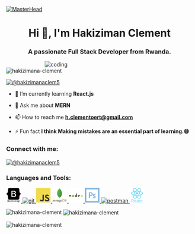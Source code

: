 [![MasterHead](https://lh3.googleusercontent.com/M1u3tF4AX4yvFGp376Ppjj_yq_7NGAgJN0_F7BzPc6LdtWglJYm-KiceBbpjtrQjPn2iJ0XrHeSwGvrOpuhv0T97HmxfZKAc-nsoMkATAgrRDnYasmR7m10PG8Q0DVjytb8jZUGpyZCmVnMJoMOdYIDN20bXWoZLVxSFauGbtdTJrjWy2OvrffjoB9hjdsKWMAQuKYvNBA_sLvsCicYA5ktgeQxdfM25YstGU5VLTNOEuAly99Z6qROUBTvYRew0JDwAk0E_HbuP9O1ppTXitbpx0cujc3wgbq_bfVecH_bKaLJYy-j93OCrmoaVVyVqPIaKBE0huommlfdr0uDrWCaSsVf6f_Fn6yAkFz2ChknpBgmR0ALjaq9r78Ax19fNMgS1qRVxmuvuw91YgeNhybT-vwgoOFQgGsBlpgSTxa0Hy2NywuMD7dDL9iJwXeXKTXDh_xTfR5V79COkQs1_VpigbZxQuBWDBfpHyM3BroPKdo_FsfSE2AUT2K2s_wbf6jaUPIYm9rKQL3eDYdoKXwBG3umA-8xlEs7udebKxarFP7Q6PQodbDVUvNNozqmU9ixplldmLhdDVp448_-gFXvMi1WqG1bNeucqDIqBrXFOSGrVcAu5P8NmlEkoQMXoPGbJYSPPRWSeyL1GNNevDhEYFEjMBpoPBDzsMU5igPaD7Q5YMUQjGyBdcO9sagOQVK1ANl_rg7OgZSJxCwXXb9v70bJQkYXpbisMpVcd2KMRMfC6hMXlnIkJ2Fyk-LA889rDQtrHEuM3yypjWNxsgTihi-_LAis_P3Hpd8jiy-BzR-QdenB5Uwl5SL7l9N-MLP2DxyJedQ_7crGI5BJYmO9BXZz_xXldPOeRDCvcoyePmBmrE2UOTtuj5rc8K-jPFU3AHcR9ZgP6CcPb4hpMn-yPsVgIKfZDxV1PIWlm3OtqzA=w1366-h410-no?authuser=0)](https://github.com/Hakizimana-Clement)


<h1 align="center">Hi 👋, I'm Hakiziman Clement</h1>
<h3 align="center">A passionate Full Stack Developer from Rwanda.</h3>

<img align="right" alt="coding" width="400" src="https://www.careerguide.com/career/wp-content/uploads/2021/06/coding-freak-1.gif">

<p align="left"> <img src="https://komarev.com/ghpvc/?username=hakizimana-clement&label=Profile%20views&color=0e75b6&style=flat" alt="hakizimana-clement" /> </p>

<p align="left"> <a href="https://twitter.com/@hakizimanaclem5" target="blank"><img src="https://img.shields.io/twitter/follow/@hakizimanaclem5?logo=twitter&style=for-the-badge" alt="@hakizimanaclem5" /></a> </p>

- 🌱 I’m currently learning **React.js**

- 💬 Ask me about **MERN**

- 📫 How to reach me **h.clementoert@gmail.com**

- ⚡ Fun fact **I think Making mistakes are an essential part of learning.😄**

<h3 align="left">Connect with me:</h3>
<p align="left">
<a href="https://twitter.com/hakizimanaclem5" target="blank"><img align="center" src="https://raw.githubusercontent.com/rahuldkjain/github-profile-readme-generator/master/src/images/icons/Social/twitter.svg" alt="@hakizimanaclem5" height="30" width="40" /></a>
</p>

<h3 align="left">Languages and Tools:</h3>
<p align="left"> <a href="https://getbootstrap.com" target="_blank" rel="noreferrer"> <img src="https://raw.githubusercontent.com/devicons/devicon/master/icons/bootstrap/bootstrap-plain-wordmark.svg" alt="bootstrap" width="40" height="40"/> </a> <a href="https://git-scm.com/" target="_blank" rel="noreferrer"> <img src="https://www.vectorlogo.zone/logos/git-scm/git-scm-icon.svg" alt="git" width="40" height="40"/> </a> <a href="https://developer.mozilla.org/en-US/docs/Web/JavaScript" target="_blank" rel="noreferrer"> <img src="https://raw.githubusercontent.com/devicons/devicon/master/icons/javascript/javascript-original.svg" alt="javascript" width="40" height="40"/> </a> <a href="https://www.mongodb.com/" target="_blank" rel="noreferrer"> <img src="https://raw.githubusercontent.com/devicons/devicon/master/icons/mongodb/mongodb-original-wordmark.svg" alt="mongodb" width="40" height="40"/> </a> <a href="https://nodejs.org" target="_blank" rel="noreferrer"> <img src="https://raw.githubusercontent.com/devicons/devicon/master/icons/nodejs/nodejs-original-wordmark.svg" alt="nodejs" width="40" height="40"/> </a> <a href="https://www.photoshop.com/en" target="_blank" rel="noreferrer"> <img src="https://raw.githubusercontent.com/devicons/devicon/master/icons/photoshop/photoshop-line.svg" alt="photoshop" width="40" height="40"/> </a> <a href="https://postman.com" target="_blank" rel="noreferrer"> <img src="https://www.vectorlogo.zone/logos/getpostman/getpostman-icon.svg" alt="postman" width="40" height="40"/> </a> <a href="https://reactjs.org/" target="_blank" rel="noreferrer"> <img src="https://raw.githubusercontent.com/devicons/devicon/master/icons/react/react-original-wordmark.svg" alt="react" width="40" height="40"/> </a> </p>

<p><img align="left" src="https://github-readme-stats.vercel.app/api/top-langs?username=hakizimana-clement&show_icons=true&locale=en&layout=compact" alt="hakizimana-clement" /></p>

<p>&nbsp;<img align="center" src="https://github-readme-stats.vercel.app/api?username=hakizimana-clement&show_icons=true&locale=en" alt="hakizimana-clement" /></p>

<p><img align="center" src="https://github-readme-streak-stats.herokuapp.com/?user=hakizimana-clement&" alt="hakizimana-clement" /></p>
